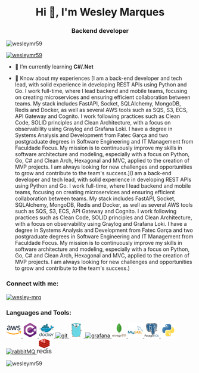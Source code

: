 <h1 align="center">Hi 👋, I'm Wesley Marques</h1>
<h3 align="center">Backend developer</h3>

<p align="left"> <img src="https://komarev.com/ghpvc/?username=wesleymr59&label=Profile%20views&color=0e75b6&style=flat" alt="wesleymr59" /> </p>

<p align="left"> <a href="https://github.com/ryo-ma/github-profile-trophy"><img src="https://github-profile-trophy.vercel.app/?username=wesleymr59" alt="wesleymr59" /></a> </p>

- 🌱 I’m currently learning **C#/.Net**

- 📄 Know about my experiences [I am a back-end developer and tech lead, with solid experience in developing REST APIs using Python and Go. I work full-time, where I lead backend and mobile teams, focusing on creating microservices and ensuring efficient collaboration between teams. My stack includes FastAPI, Socket, SQLAlchemy, MongoDB, Redis and Docker, as well as several AWS tools such as SQS, S3, ECS, API Gateway and Cognito. I work following practices such as Clean Code, SOLID principles and Clean Architecture, with a focus on observability using Graylog and Grafana Loki. I have a degree in Systems Analysis and Development from Fatec Garça and two postgraduate degrees in Software Engineering and IT Management from Faculdade Focus. My mission is to continuously improve my skills in software architecture and modeling, especially with a focus on Python, Go, C# and Clean Arch, Hexagonal and MVC, applied to the creation of MVP projects. I am always looking for new challenges and opportunities to grow and contribute to the team's success.](I am a back-end developer and tech lead, with solid experience in developing REST APIs using Python and Go. I work full-time, where I lead backend and mobile teams, focusing on creating microservices and ensuring efficient collaboration between teams. My stack includes FastAPI, Socket, SQLAlchemy, MongoDB, Redis and Docker, as well as several AWS tools such as SQS, S3, ECS, API Gateway and Cognito. I work following practices such as Clean Code, SOLID principles and Clean Architecture, with a focus on observability using Graylog and Grafana Loki. I have a degree in Systems Analysis and Development from Fatec Garça and two postgraduate degrees in Software Engineering and IT Management from Faculdade Focus. My mission is to continuously improve my skills in software architecture and modeling, especially with a focus on Python, Go, C# and Clean Arch, Hexagonal and MVC, applied to the creation of MVP projects. I am always looking for new challenges and opportunities to grow and contribute to the team's success.)

<h3 align="left">Connect with me:</h3>
<p align="left">
<a href="https://linkedin.com/in/wesley-mrq" target="blank"><img align="center" src="https://raw.githubusercontent.com/rahuldkjain/github-profile-readme-generator/master/src/images/icons/Social/linked-in-alt.svg" alt="wesley-mrq" height="30" width="40" /></a>
</p>

<h3 align="left">Languages and Tools:</h3>
<p align="left"> <a href="https://aws.amazon.com" target="_blank" rel="noreferrer"> <img src="https://raw.githubusercontent.com/devicons/devicon/master/icons/amazonwebservices/amazonwebservices-original-wordmark.svg" alt="aws" width="40" height="40"/> </a> <a href="https://www.w3schools.com/cs/" target="_blank" rel="noreferrer"> <img src="https://raw.githubusercontent.com/devicons/devicon/master/icons/csharp/csharp-original.svg" alt="csharp" width="40" height="40"/> </a> <a href="https://www.docker.com/" target="_blank" rel="noreferrer"> <img src="https://raw.githubusercontent.com/devicons/devicon/master/icons/docker/docker-original-wordmark.svg" alt="docker" width="40" height="40"/> </a> <a href="https://git-scm.com/" target="_blank" rel="noreferrer"> <img src="https://www.vectorlogo.zone/logos/git-scm/git-scm-icon.svg" alt="git" width="40" height="40"/> </a> <a href="https://golang.org" target="_blank" rel="noreferrer"> <img src="https://raw.githubusercontent.com/devicons/devicon/master/icons/go/go-original.svg" alt="go" width="40" height="40"/> </a> <a href="https://grafana.com" target="_blank" rel="noreferrer"> <img src="https://www.vectorlogo.zone/logos/grafana/grafana-icon.svg" alt="grafana" width="40" height="40"/> </a> <a href="https://www.mongodb.com/" target="_blank" rel="noreferrer"> <img src="https://raw.githubusercontent.com/devicons/devicon/master/icons/mongodb/mongodb-original-wordmark.svg" alt="mongodb" width="40" height="40"/> </a> <a href="https://www.mysql.com/" target="_blank" rel="noreferrer"> <img src="https://raw.githubusercontent.com/devicons/devicon/master/icons/mysql/mysql-original-wordmark.svg" alt="mysql" width="40" height="40"/> </a> <a href="https://www.postgresql.org" target="_blank" rel="noreferrer"> <img src="https://raw.githubusercontent.com/devicons/devicon/master/icons/postgresql/postgresql-original-wordmark.svg" alt="postgresql" width="40" height="40"/> </a> <a href="https://www.python.org" target="_blank" rel="noreferrer"> <img src="https://raw.githubusercontent.com/devicons/devicon/master/icons/python/python-original.svg" alt="python" width="40" height="40"/> </a> <a href="https://www.rabbitmq.com" target="_blank" rel="noreferrer"> <img src="https://www.vectorlogo.zone/logos/rabbitmq/rabbitmq-icon.svg" alt="rabbitMQ" width="40" height="40"/> </a> <a href="https://redis.io" target="_blank" rel="noreferrer"> <img src="https://raw.githubusercontent.com/devicons/devicon/master/icons/redis/redis-original-wordmark.svg" alt="redis" width="40" height="40"/> </a> </p>

<p><img align="center" src="https://github-readme-stats.vercel.app/api/top-langs?username=wesleymr59&show_icons=true&locale=en&layout=compact" alt="wesleymr59" /></p>
